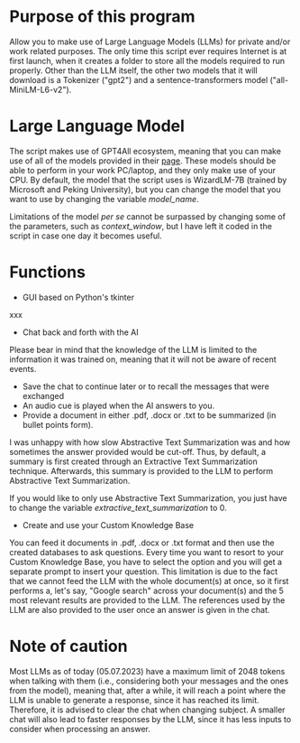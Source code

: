 # Purpose of this program
Allow you to make use of Large Language Models (LLMs) for private and/or work related purposes. The only time this script ever requires Internet is at first launch, when it creates a folder to store all the models required to run properly. Other than the LLM itself, the other two models that it will download is a Tokenizer ("gpt2") and a sentence-transformers model ("all-MiniLM-L6-v2").

# Large Language Model
The script makes use of GPT4All ecosystem, meaning that you can make use of all of the models provided in their <a href = "https://gpt4all.io/index.html">page</a>. These models should be able to perform in your work PC/laptop, and they only make use of your CPU. By default, the model that the script uses is WizardLM-7B (trained by Microsoft and Peking University), but you can change the model that you want to use by changing the variable _model_name_.

Limitations of the model _per se_ cannot be surpassed by changing some of the parameters, such as _context_window_, but I have left it coded in the script in case one day it becomes useful.

# Functions
* GUI based on Python's tkinter

xxx
* Chat back and forth with the AI

Please bear in mind that the knowledge of the LLM is limited to the information it was trained on, meaning that it will not be aware of recent events.
* Save the chat to continue later or to recall the messages that were exchanged
* An audio cue is played when the AI answers to you.
* Provide a document in either .pdf, .docx or .txt to be summarized (in bullet points form).

I was unhappy with how slow Abstractive Text Summarization was and how sometimes the answer provided would be cut-off. Thus, by default, a summary is first created through an Extractive Text Summarization technique. Afterwards, this summary is provided to the LLM to perform Abstractive Text Summarization.

If you would like to only use Abstractive Text Summarization, you just have to change the variable _extractive_text_summarization_ to 0.
* Create and use your Custom Knowledge Base

You can feed it documents in .pdf, .docx or .txt format and then use the created databases to ask questions. Every time you want to resort to your Custom Knowledge Base, you have to select the option and you will get a separate prompt to insert your question. This limitation is due to the fact that we cannot feed the LLM with the whole document(s) at once, so it first performs a, let's say, "Google search" across your document(s) and the 5 most relevant results are provided to the LLM. The references used by the LLM are also provided to the user once an answer is given in the chat.

# Note of caution
Most LLMs as of today (05.07.2023) have a maximum limit of 2048 tokens when talking with them (i.e., considering both your messages and the ones from the model), meaning that, after a while, it will reach a point where the LLM is unable to generate a response, since it has reached its limit. Therefore, it is advised to clear the chat when changing subject. A smaller chat will also lead to faster responses by the LLM, since it has less inputs to consider when processing an answer.
